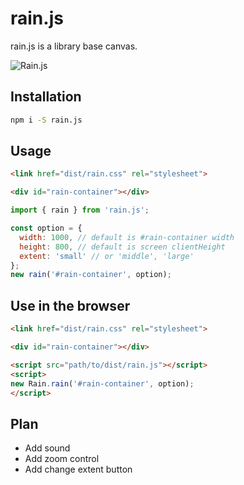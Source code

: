 # rain.js

rain.js is a library base canvas.

![Rain.js](docs/rain-readme.gif)

## Installation

```bash
npm i -S rain.js
```

## Usage

```html
<link href="dist/rain.css" rel="stylesheet">

<div id="rain-container"></div>
```

```js
import { rain } from 'rain.js';

const option = {
  width: 1000, // default is #rain-container width
  height: 800, // default is screen clientHeight
  extent: 'small' // or 'middle', 'large'
};
new rain('#rain-container', option);
```

## Use in the browser

```html
<link href="dist/rain.css" rel="stylesheet">

<div id="rain-container"></div>

<script src="path/to/dist/rain.js"></script>
<script>
new Rain.rain('#rain-container', option);
</script>
```

## Plan

- Add sound
- Add zoom control
- Add change extent button
